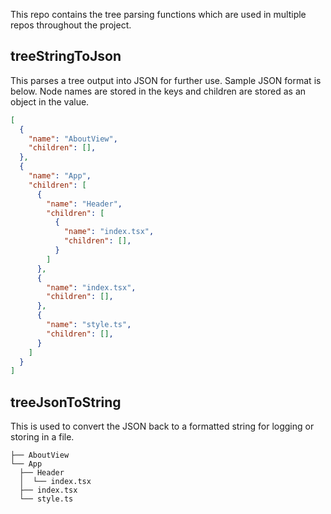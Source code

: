 This repo contains the tree parsing functions which are used in multiple repos throughout the project.

## treeStringToJson
This parses a tree output into JSON for further use. Sample JSON format is below. Node names are stored in the keys and children are stored as an object in the value.
```json
[
  {
    "name": "AboutView",
    "children": [],
  },
  {
    "name": "App",
    "children": [
      {
        "name": "Header",
        "children": [
          {
            "name": "index.tsx",
            "children": [],
          }
        ]
      },
      {
        "name": "index.tsx",
        "children": [],
      },
      {
        "name": "style.ts",
        "children": [],
      }
    ]
  }
]
```

## treeJsonToString
This is used to convert the JSON back to a formatted string for logging or storing in a file.
```tree
├── AboutView
└── App
  ├── Header
  │  └── index.tsx
  ├── index.tsx
  └── style.ts
```